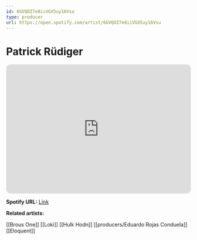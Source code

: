 ```yaml
---
id: 6GVQOZ7e8iiVGX5uy16Vsu
type: producer
url: https://open.spotify.com/artist/6GVQOZ7e8iiVGX5uy16Vsu
---
```

# Patrick Rüdiger

<iframe style="border-radius:12px" src="https://open.spotify.com/embed/artist/6GVQOZ7e8iiVGX5uy16Vsu" width="100%" height="352" frameBorder="0" allowfullscreen="" allow="autoplay; clipboard-write; encrypted-media; fullscreen; picture-in-picture" loading="lazy"></iframe>

**Spotify URL:** [Link](https://open.spotify.com/artist/6GVQOZ7e8iiVGX5uy16Vsu)

**Related artists:**

[[Brous One]]
[[Loki]]
[[Hulk Hodn]]
[[producers/Eduardo Rojas Conduela]]
[[Eloquent]]
